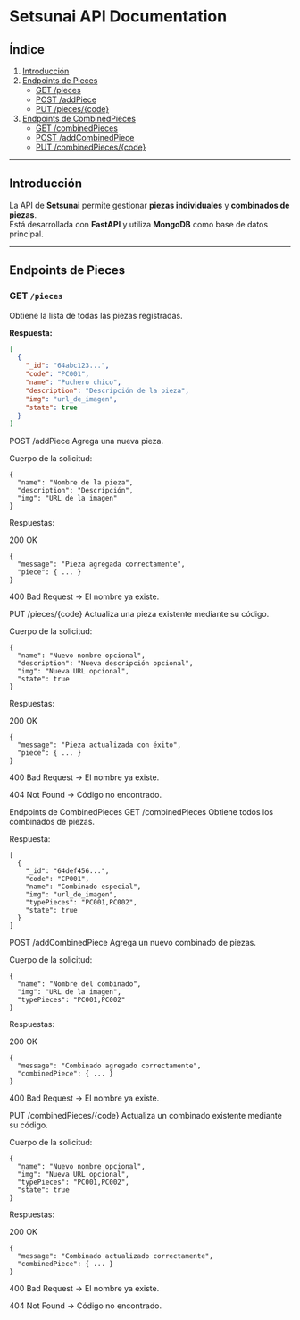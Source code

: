 # Setsunai API Documentation

## Índice

1. [Introducción](#introducción)  
2. [Endpoints de Pieces](#endpoints-de-pieces)  
   - [GET /pieces](#get-pieces)  
   - [POST /addPiece](#post-addpiece)  
   - [PUT /pieces/{code}](#put-piecescode)  
3. [Endpoints de CombinedPieces](#endpoints-de-combinedpieces)  
   - [GET /combinedPieces](#get-combinedpieces)  
   - [POST /addCombinedPiece](#post-addcombinedpiece)  
   - [PUT /combinedPieces/{code}](#put-combinedpiecescode)  

---

## Introducción

La API de **Setsunai** permite gestionar **piezas individuales** y **combinados de piezas**.  
Está desarrollada con **FastAPI** y utiliza **MongoDB** como base de datos principal.

---

## Endpoints de Pieces

### GET `/pieces`

Obtiene la lista de todas las piezas registradas.

**Respuesta:**

```json
[
  {
    "_id": "64abc123...",
    "code": "PC001",
    "name": "Puchero chico",
    "description": "Descripción de la pieza",
    "img": "url_de_imagen",
    "state": true
  }
]
```
POST /addPiece
Agrega una nueva pieza.

Cuerpo de la solicitud:
```
{
  "name": "Nombre de la pieza",
  "description": "Descripción",
  "img": "URL de la imagen"
}
```
Respuestas:

200 OK
```
{
  "message": "Pieza agregada correctamente",
  "piece": { ... }
}
```
400 Bad Request → El nombre ya existe.

PUT /pieces/{code}
Actualiza una pieza existente mediante su código.

Cuerpo de la solicitud:
```
{
  "name": "Nuevo nombre opcional",
  "description": "Nueva descripción opcional",
  "img": "Nueva URL opcional",
  "state": true
}
```
Respuestas:

200 OK
```
{
  "message": "Pieza actualizada con éxito",
  "piece": { ... }
}
```
400 Bad Request → El nombre ya existe.

404 Not Found → Código no encontrado.

Endpoints de CombinedPieces
GET /combinedPieces
Obtiene todos los combinados de piezas.

Respuesta:
```
[
  {
    "_id": "64def456...",
    "code": "CP001",
    "name": "Combinado especial",
    "img": "url_de_imagen",
    "typePieces": "PC001,PC002",
    "state": true
  }
]
```
POST /addCombinedPiece
Agrega un nuevo combinado de piezas.

Cuerpo de la solicitud:
```
{
  "name": "Nombre del combinado",
  "img": "URL de la imagen",
  "typePieces": "PC001,PC002"
}
```
Respuestas:

200 OK
```
{
  "message": "Combinado agregado correctamente",
  "combinedPiece": { ... }
}
```
400 Bad Request → El nombre ya existe.

PUT /combinedPieces/{code}
Actualiza un combinado existente mediante su código.

Cuerpo de la solicitud:
```
{
  "name": "Nuevo nombre opcional",
  "img": "Nueva URL opcional",
  "typePieces": "PC001,PC002",
  "state": true
}
```
Respuestas:

200 OK
```
{
  "message": "Combinado actualizado correctamente",
  "combinedPiece": { ... }
}
```
400 Bad Request → El nombre ya existe.

404 Not Found → Código no encontrado.


